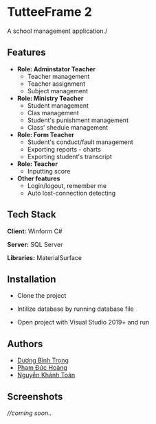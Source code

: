 
# TutteeFrame 2

A school management application./


## Features

- **Role: Adminstator Teacher**
    - Teacher management
    - Teacher assignment 
    - Subject management
- **Role: Ministry Teacher**
    - Student management
    - Clas management
    - Student's punishment management
    - Class' shedule management
- **Role: Form Teacher**
    - Student's conduct/fault management
    - Exporting reports - charts
    - Exporting student's transcript
- **Role: Teacher**
    - Inputting score
- **Other features**
    - Login/logout, remember me
    - Auto lost-connection detecting
## Tech Stack

**Client:** Winform C#

**Server:** SQL Server  

**Libraries:** MaterialSurface

  
## Installation 

- Clone the project

- Intilize database by running database file

- Open project with Visual Studio 2019+ and run
## Authors

- [Dương Bình Trọng](https://www.github.com/princ3od)
- [Phạm Đức Hoàng](https://www.github.com/Duc-Hoang-UIT)  
- [Nguyễn Khánh Toàn](https://github.com/khanhtoan122001)

  
## Screenshots

*//coming soon..*
  

